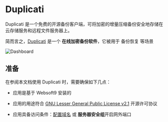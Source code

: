 # Duplicati

Duplicati 是一个免费的开源备份客户端，可将加密的增量压缩备份安全地存储在云存储服务和远程文件服务器上。

简而言之，[Duplicati](https://www.duplicati.com/) 是一个 **在线加密备份软件**，它被用于 备份恢复  等场景


![Dashboard](https://libs.websoft9.com/Websoft9/DocsPicture/zh/duplicati/duplicati-gui-websoft9.png)


## 准备

在参阅本文档使用 Duplicati 时，需要确保如下几点：

- 应用是基于 Websoft9 安装的

- 应用的用途符合 [GNU Lesser General Public License v2.1](https://opensource.org/licenses/LGPL-2.1) 开源许可协议

- 应用具备访问条件：[配置域名](./guide/appsetdomain) 或 **服务器安全组**开启网外端口